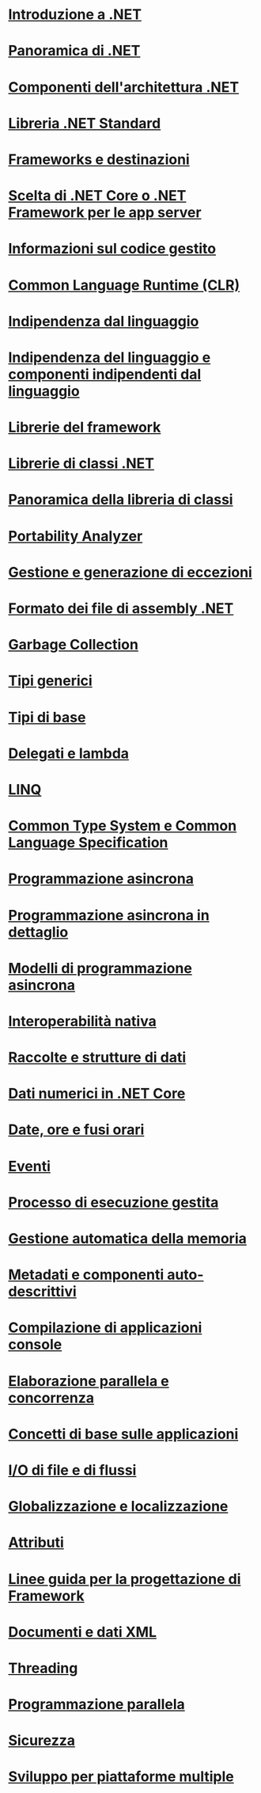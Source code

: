 # [Introduzione a .NET](getting-started.md)
# [Panoramica di .NET](tour.md)
# [Componenti dell'architettura .NET](components.md)
# [Libreria .NET Standard](library.md)
# [Frameworks e destinazioni](frameworks.md)
# [Scelta di .NET Core o .NET Framework per le app server](choosing-core-framework-server.md)
# [Informazioni sul codice gestito](managed-code.md)
# [Common Language Runtime (CLR)](clr.md)
# [Indipendenza dal linguaggio](language-independence.md)
# [Indipendenza del linguaggio e componenti indipendenti dal linguaggio](language-independence-and-language-independent-components.md)
# [Librerie del framework](framework-libraries.md)
# [Librerie di classi .NET](class-libraries.md)
# [Panoramica della libreria di classi](class-library-overview.md)
# [Portability Analyzer](portability-analyzer.md)
# [Gestione e generazione di eccezioni](exceptions.md)
# [Formato dei file di assembly .NET](assembly-format.md)
# [Garbage Collection](garbage-collection/)
# [Tipi generici](generics.md)
# [Tipi di base](base-types/)
# [Delegati e lambda](delegates-lambdas.md)
# [LINQ](using-linq.md)
# [Common Type System e Common Language Specification](common-type-system.md)
# [Programmazione asincrona](async.md)
# [Programmazione asincrona in dettaglio](async-in-depth.md)
# [Modelli di programmazione asincrona](asynchronous-programming-patterns/)
# [Interoperabilità nativa](native-interop.md)
# [Raccolte e strutture di dati](collections/)
# [Dati numerici in .NET Core](numerics.md)
# [Date, ore e fusi orari](datetime/)
# [Eventi](events/)
# [Processo di esecuzione gestita](managed-execution-process.md)
# [Gestione automatica della memoria](automatic-memory-management.md)
# [Metadati e componenti auto-descrittivi](metadata-and-self-describing-components.md)
# [Compilazione di applicazioni console](building-console-apps.md)
# [Elaborazione parallela e concorrenza](parallel-processing-and-concurrency.md)
# [Concetti di base sulle applicazioni](application-essentials.md)
# [I/O di file e di flussi](io/index.md)
# [Globalizzazione e localizzazione](globalization-localization/)
# [Attributi](attributes/)
# [Linee guida per la progettazione di Framework](design-guidelines/)
# [Documenti e dati XML](data/xml/)
# [Threading](threading/)
# [Programmazione parallela](parallel-programming/)
# [Sicurezza](security/)
# [Sviluppo per piattaforme multiple](cross-platform/)
